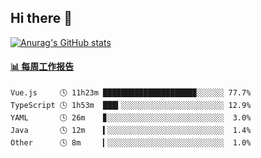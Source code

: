 ## Hi there 👋

[![Anurag's GitHub stats](https://github-readme-stats.vercel.app/api?username=OriLight152)](https://github.com/anuraghazra/github-readme-stats)

<!--
**OriLight152/OriLight152** is a ✨ _special_ ✨ repository because its `README.md` (this file) appears on your GitHub profile.

Here are some ideas to get you started:

- 🔭 I’m currently working on ...
- 🌱 I’m currently learning ...
- 👯 I’m looking to collaborate on ...
- 🤔 I’m looking for help with ...
- 💬 Ask me about ...
- 📫 How to reach me: ...
- 😄 Pronouns: ...
- ⚡ Fun fact: ...
-->

<!-- waka-box start -->
#### <a href="https://gist.github.com/92c8d5b388768c10efcba86e82b7c4fb" target="_blank">📊 每周工作报告</a>
```text
Vue.js     🕓 11h23m ████████████████████▉░░░░░░ 77.7%
TypeScript 🕓 1h53m  ███▍░░░░░░░░░░░░░░░░░░░░░░░ 12.9%
YAML       🕓 26m    ▊░░░░░░░░░░░░░░░░░░░░░░░░░░  3.0%
Java       🕓 12m    ▍░░░░░░░░░░░░░░░░░░░░░░░░░░  1.4%
Other      🕓 8m     ▎░░░░░░░░░░░░░░░░░░░░░░░░░░  1.0%
```
<!-- Powered by https://github.com/journey-ad/waka-box-go . -->
<!-- waka-box end -->
